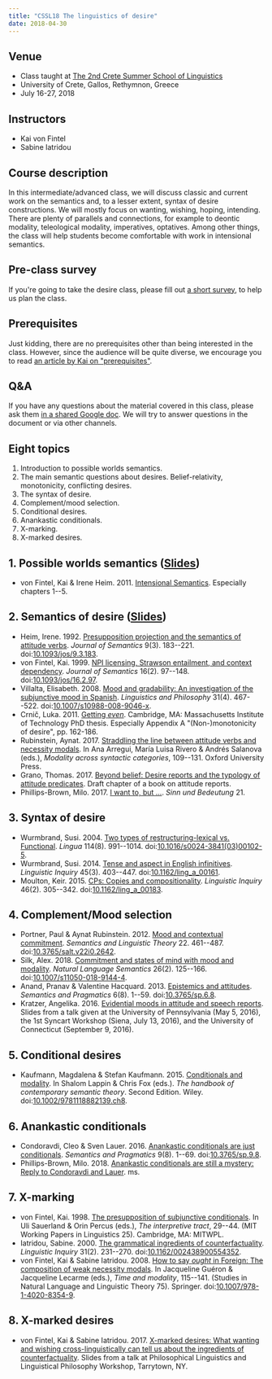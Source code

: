 ```yaml
---
title: "CSSL18 The linguistics of desire"
date: 2018-04-30
---
```


## Venue

- Class taught at [The 2nd Crete Summer School of Linguistics](http://www.phl.uoc.gr/confs/cssl18/index.php)
- University of Crete, Gallos, Rethymnon, Greece
- July 16-27, 2018

## Instructors

- Kai von Fintel
- Sabine Iatridou

## Course description

In this intermediate/advanced class, we will discuss classic and current work on the semantics and, to a lesser extent, syntax of desire constructions. We will mostly focus on wanting, wishing, hoping, intending. There are plenty of parallels and connections, for example to deontic modality, teleological modality, imperatives, optatives. Among other things, the class will help students become comfortable with work in intensional semantics. 

## Pre-class survey

If you're going to take the desire class, please fill out [a short survey](https://goo.gl/forms/YILxL4uDe2ByEc762), to help us plan the class.

## Prerequisites

Just kidding, there are no prerequisites other than being interested in the class. However, since the audience will be quite diverse, we encourage you to read [an article by Kai on "prerequisites"](http://www.kaivonfintel.org/prerequisites/).

## Q&A

If you have any questions about the material covered in this class, please ask them [in a shared Google doc](https://goo.gl/2HESTX). We will try to answer questions in the document or via other channels.

## Eight topics

1. Introduction to possible worlds semantics.
2. The main semantic questions about desires. Belief-relativity, monotonicity, conflicting desires.
3. The syntax of desire.
4. Complement/mood selection.
5. Conditional desires.
6. Anankastic conditionals.
7. X-marking.
8. X-marked desires.

## 1. Possible worlds semantics ([Slides](/pdf/ks-crete-desires-slides-1.pdf))

- von Fintel, Kai & Irene Heim. 2011. [Intensional Semantics](/pdf/fintel-heim-2011-intensional.pdf). Especially chapters 1--5.

## 2. Semantics of desire ([Slides](/pdf/ks-crete-desires-slides-2.pdf))

- Heim, Irene. 1992. [Presupposition projection and the semantics of attitude verbs](/pdf/heim-1992-attitudes.pdf). *Journal of Semantics* 9(3). 183--221. doi:[10.1093/jos/9.3.183](https://doi.org/10.1093/jos/9.3.183).
- von Fintel, Kai. 1999. [NPI licensing, Strawson entailment, and context dependency](/pdf/fintel-1999-npi.pdf). *Journal of Semantics* 16(2). 97--148. doi:[10.1093/jos/16.2.97](https://doi.org/10.1093/jos/16.2.97).
- Villalta, Elisabeth. 2008. [Mood and gradability: An investigation of the subjunctive mood in Spanish](/pdf/villalta-2008-subjunctive.pdf). *Linguistics and Philosophy* 31(4). 467--522. doi:[10.1007/s10988-008-9046-x](https://doi.org/10.1007/s10988-008-9046-x).
- Crnič, Luka. 2011. [Getting *even*](http://pluto.huji.ac.il/~crnic/crnic-diss-11.pdf). Cambridge, MA: Massachusetts Institute of Technology PhD thesis. Especially Appendix A "(Non-)monotonicity of desire", pp. 162-186.
- Rubinstein, Aynat. 2017. [Straddling the line between attitude verbs and necessity modals](/pdf/rubinstein-2017-straddling.pdf). In Ana Arregui, María Luisa Rivero & Andrés Salanova (eds.), *Modality across syntactic categories*, 109--131. Oxford University Press.
- Grano, Thomas. 2017. [Beyond belief: Desire reports and the typology of attitude predicates](/pdf/grano-2017-want-chapter.pdf). Draft chapter of a book on attitude reports.
- Phillips-Brown, Milo. 2017. [I want to, but ...](/pdf/phillips-brown-2017-iwanttobut.pdf). *Sinn und Bedeutung* 21.

## 3. Syntax of desire

- Wurmbrand, Susi. 2004. [Two types of restructuring-lexical vs. Functional](/pdf/wurmbrand-2004-two-types.pdf). *Lingua* 114(8). 991--1014. doi:[10.1016/s0024-3841(03)00102-5](https://doi.org/10.1016/s0024-3841(03)00102-5).
- Wurmbrand, Susi. 2014. [Tense and aspect in English infinitives](/pdf/wurmbrand-2014-infinitive-tense.pdf). *Linguistic Inquiry* 45(3). 403--447. doi:[10.1162/ling\_a\_00161](https://doi.org/10.1162/ling_a_00161).
- Moulton, Keir. 2015. [CPs: Copies and compositionality](/pdf/moulton-2015-CPs.pdf). *Linguistic Inquiry* 46(2). 305--342. doi:[10.1162/ling\_a\_00183](https://doi.org/10.1162/ling_a_00183).

## 4. Complement/Mood selection

- Portner, Paul & Aynat Rubinstein. 2012. [Mood and contextual commitment](/pdf/portner-rubinstein-2012-mood.pdf). *Semantics and Linguistic Theory* 22. 461--487. doi:[10.3765/salt.v22i0.2642](https://doi.org/10.3765/salt.v22i0.2642).
- Silk, Alex. 2018. [Commitment and states of mind with mood and modality](/pdf/silk-2018-mood.pdf). *Natural Language Semantics* 26(2). 125--166. doi:[10.1007/s11050-018-9144-4](https://doi.org/10.1007/s11050-018-9144-4).
- Anand, Pranav & Valentine Hacquard. 2013. [Epistemics and attitudes](https://doi.org/10.3765/sp.6.8). *Semantics and Pragmatics* 6(8). 1--59. doi:[10.3765/sp.6.8](https://doi.org/10.3765/sp.6.8).
- Kratzer, Angelika. 2016. [Evidential moods in attitude and speech reports](/pdf/kratzer-2016-evidential-moods-uconn_stamped.pdf). Slides from a talk given at the University of Pennsylvania (May 5, 2016), the 1st Syncart Workshop (Siena, July 13, 2016), and the University of Connecticut (September 9, 2016).

## 5. Conditional desires

- Kaufmann, Magdalena & Stefan Kaufmann. 2015. [Conditionals and modality](/pdf/kaufmann-kaufmann-2015-conditionals-modals.pdf). In Shalom Lappin & Chris Fox (eds.). *The handbook of contemporary semantic theory*. Second Edition. Wiley. doi:[10.1002/9781118882139.ch8](https://doi.org/10.1002/9781118882139.ch8).

## 6. Anankastic conditionals

- Condoravdi, Cleo & Sven Lauer. 2016. [Anankastic conditionals are just conditionals](https://doi.org/10.3765/sp.9.8). *Semantics and Pragmatics* 9(8). 1--69. doi:[10.3765/sp.9.8](https://doi.org/10.3765/sp.9.8).
- Phillips-Brown, Milo. 2018. [Anankastic conditionals are still a mystery: Reply to Condoravdi and Lauer](/pdf/phillips-brown-2018-anankastics.pdf). ms.

## 7. X-marking

- von Fintel, Kai. 1998. [The presupposition of subjunctive conditionals](http://mit.edu/fintel/fintel-1998-subjunctive.pdf). In Uli Sauerland & Orin Percus (eds.), *The interpretive tract*, 29--44. (MIT Working Papers in Linguistics 25). Cambridge, MA: MITWPL.
- Iatridou, Sabine. 2000. [The grammatical ingredients of counterfactuality](/pdf/iatridou-2000-ingredients.pdf). *Linguistic Inquiry* 31(2). 231--270. doi:[10.1162/002438900554352](https://doi.org/10.1162/002438900554352).
- von Fintel, Kai & Sabine Iatridou. 2008. [How to say *ought* in Foreign: The composition of weak necessity modals](/pdf/fintel-iatridou-2008-ought.pdf). In Jacqueline Guéron & Jacqueline Lecarme (eds.), *Time and modality*, 115--141. (Studies in Natural Language and Linguistic Theory 75). Springer. doi:[10.1007/978-1-4020-8354-9](https://doi.org/10.1007/978-1-4020-8354-9).

## 8. X-marked desires

- von Fintel, Kai & Sabine Iatridou. 2017. [X-marked desires: What wanting and wishing cross-linguistically can tell us about the ingredients of counterfactuality](http://mit.edu/fintel/ks-x-phlip-slides.pdf). Slides from a talk at Philosophical Linguistics and Linguistical Philosophy Workshop, Tarrytown, NY. 